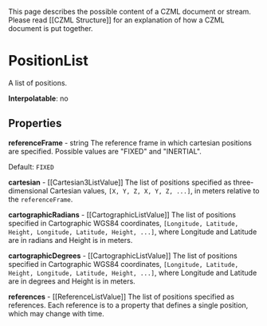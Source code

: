 This page describes the possible content of a CZML document or stream.  Please read [[CZML Structure]] for an explanation of how a CZML document is put together.

# PositionList

A list of positions.

**Interpolatable**: no

## Properties

**referenceFrame** - string
The reference frame in which cartesian positions are specified. Possible values are "FIXED" and "INERTIAL".

Default: `FIXED`


**cartesian** - [[Cartesian3ListValue]]
The list of positions specified as three-dimensional Cartesian values, `[X, Y, Z, X, Y, Z, ...]`, in meters relative to the `referenceFrame`.


**cartographicRadians** - [[CartographicListValue]]
The list of positions specified in Cartographic WGS84 coordinates, `[Longitude, Latitude, Height, Longitude, Latitude, Height, ...]`, where Longitude and Latitude are in radians and Height is in meters.


**cartographicDegrees** - [[CartographicListValue]]
The list of positions specified in Cartographic WGS84 coordinates, `[Longitude, Latitude, Height, Longitude, Latitude, Height, ...]`, where Longitude and Latitude are in degrees and Height is in meters.


**references** - [[ReferenceListValue]]
The list of positions specified as references.  Each reference is to a property that defines a single position, which may change with time.


